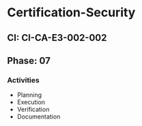 # Certification-Security

## CI: CI-CA-E3-002-002
## Phase: 07

### Activities
- Planning
- Execution
- Verification
- Documentation
